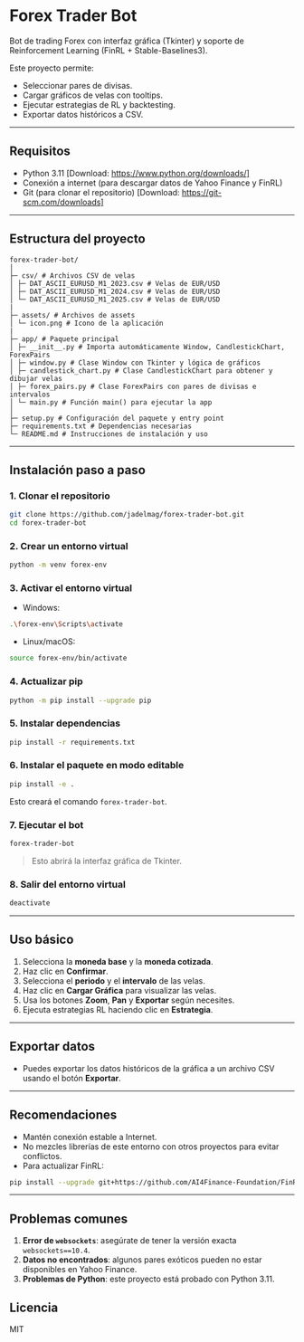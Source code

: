 # Forex Trader Bot

Bot de trading Forex con interfaz gráfica (Tkinter) y soporte de Reinforcement Learning (FinRL + Stable-Baselines3).

Este proyecto permite:

* Seleccionar pares de divisas.
* Cargar gráficos de velas con tooltips.
* Ejecutar estrategias de RL y backtesting.
* Exportar datos históricos a CSV.

---

## Requisitos

* Python 3.11 [Download: https://www.python.org/downloads/]
* Conexión a internet (para descargar datos de Yahoo Finance y FinRL)
* Git (para clonar el repositorio) [Download: https://git-scm.com/downloads]

---

## Estructura del proyecto

```
forex-trader-bot/
│
├─ csv/ # Archivos CSV de velas
│ ├─ DAT_ASCII_EURUSD_M1_2023.csv # Velas de EUR/USD
│ ├─ DAT_ASCII_EURUSD_M1_2024.csv # Velas de EUR/USD
│ └─ DAT_ASCII_EURUSD_M1_2025.csv # Velas de EUR/USD
|
├─ assets/ # Archivos de assets
│ └─ icon.png # Icono de la aplicación
|  
├─ app/ # Paquete principal
│ ├─ __init__.py # Importa automáticamente Window, CandlestickChart, ForexPairs
│ ├─ window.py # Clase Window con Tkinter y lógica de gráficos
│ ├─ candlestick_chart.py # Clase CandlestickChart para obtener y dibujar velas
│ ├─ forex_pairs.py # Clase ForexPairs con pares de divisas e intervalos
│ └─ main.py # Función main() para ejecutar la app
│
├─ setup.py # Configuración del paquete y entry point
├─ requirements.txt # Dependencias necesarias
└─ README.md # Instrucciones de instalación y uso
```

---

## Instalación paso a paso

### 1. Clonar el repositorio

```bash
git clone https://github.com/jadelmag/forex-trader-bot.git
cd forex-trader-bot
```

### 2. Crear un entorno virtual

```bash
python -m venv forex-env
```

### 3. Activar el entorno virtual

* Windows:

```bash
.\forex-env\Scripts\activate
```

* Linux/macOS:

```bash
source forex-env/bin/activate
```

### 4. Actualizar pip

```bash
python -m pip install --upgrade pip
```

### 5. Instalar dependencias

```bash
pip install -r requirements.txt
```

### 6. Instalar el paquete en modo editable

```bash
pip install -e .
```

Esto creará el comando `forex-trader-bot`.

### 7. Ejecutar el bot

```bash
forex-trader-bot
```

> Esto abrirá la interfaz gráfica de Tkinter.

### 8. Salir del entorno virtual

```bash
deactivate
```

---

## Uso básico

1. Selecciona la **moneda base** y la **moneda cotizada**.
2. Haz clic en **Confirmar**.
3. Selecciona el **periodo** y el **intervalo** de las velas.
4. Haz clic en **Cargar Gráfica** para visualizar las velas.
5. Usa los botones **Zoom**, **Pan** y **Exportar** según necesites.
6. Ejecuta estrategias RL haciendo clic en **Estrategia**.

---

## Exportar datos

* Puedes exportar los datos históricos de la gráfica a un archivo CSV usando el botón **Exportar**.

---

## Recomendaciones

* Mantén conexión estable a Internet.
* No mezcles librerías de este entorno con otros proyectos para evitar conflictos.
* Para actualizar FinRL:

```bash
pip install --upgrade git+https://github.com/AI4Finance-Foundation/FinRL.git
```

---

## Problemas comunes

1. **Error de `websockets`**: asegúrate de tener la versión exacta `websockets==10.4`.
2. **Datos no encontrados**: algunos pares exóticos pueden no estar disponibles en Yahoo Finance.
3. **Problemas de Python**: este proyecto está probado con Python 3.11.

## Licencia

MIT

